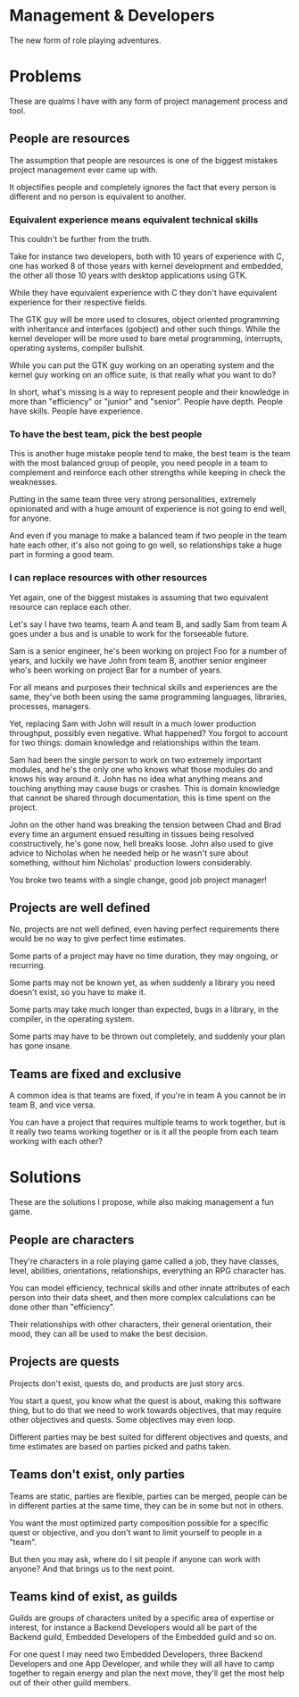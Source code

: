 Management & Developers
=======================
The new form of role playing adventures.

Problems
========
These are qualms I have with any form of project management process and tool.

People are resources
--------------------
The assumption that people are resources is one of the biggest mistakes project
management ever came up with.

It objectifies people and completely ignores the fact that every person is
different and no person is equivalent to another.

### Equivalent experience means equivalent technical skills

This couldn't be further from the truth.

Take for instance two developers, both with 10 years of experience with C, one
has worked 8 of those years with kernel development and embedded, the other all
those 10 years with desktop applications using GTK.

While they have equivalent experience with C they don't have equivalent
experience for their respective fields.

The GTK guy will be more used to closures, object oriented programming with
inheritance and interfaces (gobject) and other such things. While the kernel
developer will be more used to bare metal programming, interrupts, operating
systems, compiler bullshit.

While you can put the GTK guy working on an operating system and the kernel guy
working on an office suite, is that really what you want to do?

In short, what's missing is a way to represent people and their knowledge in
more than "efficiency" or "junior" and "senior". People have depth. People have
skills. People have experience.

### To have the best team, pick the best people

This is another huge mistake people tend to make, the best team is the team
with the most balanced group of people, you need people in a team to complement
and reinforce each other strengths while keeping in check the weaknesses.

Putting in the same team three very strong personalities, extremely opinionated
and with a huge amount of experience is not going to end well, for anyone.

And even if you manage to make a balanced team if two people in the team hate
each other, it's also not going to go well, so relationships take a huge part
in forming a good team.

### I can replace resources with other resources

Yet again, one of the biggest mistakes is assuming that two equivalent resource
can replace each other.

Let's say I have two teams, team A and team B, and sadly Sam from team A goes
under a bus and is unable to work for the forseeable future.

Sam is a senior engineer, he's been working on project Foo for a number of
years, and luckily we have John from team B, another senior engineer who's been
working on project Bar for a number of years.

For all means and purposes their technical skills and experiences are the same,
they've both been using the same programming languages, libraries, processes,
managers.

Yet, replacing Sam with John will result in a much lower production throughput,
possibly even negative.  What happened? You forgot to account for two things:
domain knowledge and relationships within the team.

Sam had been the single person to work on two extremely important modules, and
he's the only one who knows what those modules do and knows his way around it.
John has no idea what anything means and touching anything may cause bugs or
crashes.  This is domain knowledge that cannot be shared through documentation,
this is time spent on the project.

John on the other hand was breaking the tension between Chad and Brad every
time an argument ensued resulting in tissues being resolved constructively,
he's gone now, hell breaks loose.  John also used to give advice to Nicholas
when he needed help or he wasn't sure about something, without him Nicholas'
production lowers considerably.

You broke two teams with a single change, good job project manager!

Projects are well defined
-------------------------
No, projects are not well defined, even having perfect requirements there would
be no way to give perfect time estimates.

Some parts of a project may have no time duration, they may ongoing, or
recurring.

Some parts may not be known yet, as when suddenly a library you need doesn't
exist, so you have to make it.

Some parts may take much longer than expected, bugs in a library, in the
compiler, in the operating system.

Some parts may have to be thrown out completely, and suddenly your plan has
gone insane.

Teams are fixed and exclusive
-----------------------------
A common idea is that teams are fixed, if you're in team A you cannot be in
team B, and vice versa.

You can have a project that requires multiple teams to work together, but is it
really two teams working together or is it all the people from each team
working with each other? 

Solutions
=========
These are the solutions I propose, while also making management a fun game.

People are characters
---------------------
They're characters in a role playing game called a job, they have classes,
level, abilities, orientations, relationships, everything an RPG character has.

You can model efficiency, technical skills and other innate attributes of each
person into their data sheet, and then more complex calculations can be done
other than "efficiency".

Their relationships with other characters, their general orientation, their
mood, they can all be used to make the best decision.

Projects are quests
-------------------
Projects don't exist, quests do, and products are just story arcs.

You start a quest, you know what the quest is about, making this software
thing, but to do that we need to work towards objectives, that may require
other objectives and quests.  Some objectives may even loop.

Different parties may be best suited for different objectives and quests, and
time estimates are based on parties picked and paths taken.

Teams don't exist, only parties
-------------------------------
Teams are static, parties are flexible, parties can be merged, people can be in
different parties at the same time, they can be in some but not in others.

You want the most optimized party composition possible for a specific quest or
objective, and you don't want to limit yourself to people in a "team".

But then you may ask, where do I sit people if anyone can work with anyone? And
that brings us to the next point.

Teams kind of exist, as guilds
------------------------------
Guilds are groups of characters united by a specific area of expertise or
interest, for instance a Backend Developers would all be part of the Backend
guild, Embedded Developers of the Embedded guild and so on.

For one quest I may need two Embedded Developers, three Backend Developers and
one App Developer, and while they will all have to camp together to regain
energy and plan the next move, they'll get the most help out of their other
guild members.
